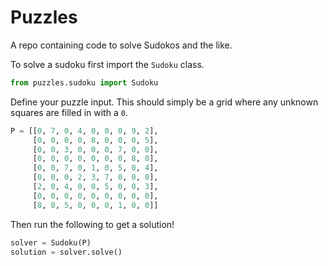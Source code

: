 # Puzzles

A repo containing code to solve Sudokos and the like.

To solve a sudoku first import the `Sudoku` class.

```python
from puzzles.sudoku import Sudoku
```

Define your puzzle input. This should simply be a grid where any unknown
squares are filled in with a `0`.

```python
P = [[0, 7, 0, 4, 0, 0, 0, 9, 2],
     [0, 0, 0, 0, 8, 0, 0, 0, 5],
     [0, 0, 3, 0, 0, 0, 7, 0, 0],
     [0, 0, 0, 0, 0, 0, 0, 8, 0],
     [0, 0, 7, 0, 1, 0, 5, 0, 4],
     [0, 0, 0, 2, 3, 7, 0, 0, 0],
     [2, 0, 4, 0, 0, 5, 0, 0, 3],
     [0, 0, 0, 0, 0, 0, 0, 0, 0],
     [8, 0, 5, 0, 0, 0, 1, 0, 0]]
```

Then run the following to get a solution!
```python
solver = Sudoku(P)
solution = solver.solve()
```
